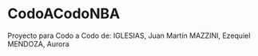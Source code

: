 # CodoACodoNBA
Proyecto para Codo a Codo de:
  IGLESIAS, Juan Martín
  MAZZINI, Ezequiel
  MENDOZA, Aurora
